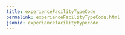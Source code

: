 ```yaml
---
title: experienceFacilityTypeCode
permalink: experienceFacilityTypeCode.html
jsonid: experiencefacilitytypecode
---
```

